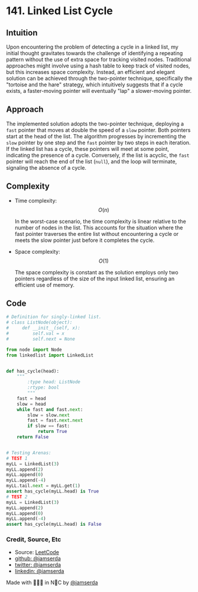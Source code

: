 # 141. Linked List Cycle

## Intuition

Upon encountering the problem of detecting a cycle in a linked list, my initial thought gravitates towards the challenge of identifying a repeating pattern without the use of extra space for tracking visited nodes. Traditional approaches might involve using a hash table to keep track of visited nodes, but this increases space complexity. Instead, an efficient and elegant solution can be achieved through the two-pointer technique, specifically the "tortoise and the hare" strategy, which intuitively suggests that if a cycle exists, a faster-moving pointer will eventually "lap" a slower-moving pointer.

## Approach

The implemented solution adopts the two-pointer technique, deploying a `fast` pointer that moves at double the speed of a `slow` pointer. Both pointers start at the head of the list. The algorithm progresses by incrementing the `slow` pointer by one step and the `fast` pointer by two steps in each iteration. If the linked list has a cycle, these pointers will meet at some point, indicating the presence of a cycle. Conversely, if the list is acyclic, the `fast` pointer will reach the end of the list (`null`), and the loop will terminate, signaling the absence of a cycle.

## Complexity

- Time complexity: $$O(n)$$

  In the worst-case scenario, the time complexity is linear relative to the number of nodes in the list. This accounts for the situation where the fast pointer traverses the entire list without encountering a cycle or meets the slow pointer just before it completes the cycle.

- Space complexity: $$O(1)$$

  The space complexity is constant as the solution employs only two pointers regardless of the size of the input linked list, ensuring an efficient use of memory.

## Code

```python
# Definition for singly-linked list.
# class ListNode(object):
#     def __init__(self, x):
#         self.val = x
#         self.next = None

from node import Node
from linkedlist import LinkedList


def has_cycle(head):
    """
        :type head: ListNode
        :rtype: bool
        """
    fast = head
    slow = head
    while fast and fast.next:
        slow = slow.next
        fast = fast.next.next
        if slow == fast:
            return True
    return False


# Testing Arenas:
# TEST 1
myLL = LinkedList(3)
myLL.append(2)
myLL.append(0)
myLL.append(-4)
myLL.tail.next = myLL.get(1)
assert has_cycle(myLL.head) is True
# TEST 2
myLL = LinkedList(3)
myLL.append(2)
myLL.append(0)
myLL.append(-4)
assert has_cycle(myLL.head) is False

```

### Credit, Source, Etc

- Source: [LeetCode](https://leetcode.com/problems/merge-sorted-array/description/)
- [github:  @iamserda](https://github.com/iamserda)
- [twitter: @iamserda](https://twitter.com/iamserda)
- [linkedin:    @iamserda](https://linkedin.com/in/iamserda)

Made with 🤍🫶🏿 in N🗽C by [@iamserda](https://www.twitter.com/iamserda)